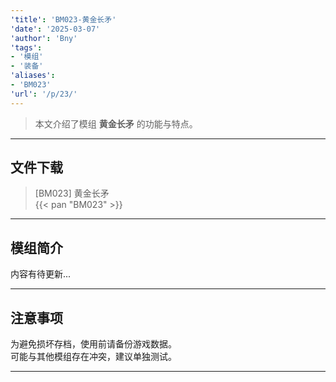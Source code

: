 ```yaml
---
'title': 'BM023-黄金长矛'
'date': '2025-03-07'
'author': 'Bny'
'tags':
- '模组'
- '装备'
'aliases':
- 'BM023'
'url': '/p/23/'
---
```


> 本文介绍了模组 **黄金长矛** 的功能与特点。

---

## 文件下载

> [BM023] 黄金长矛  
{{< pan "BM023" >}}  

---

## 模组简介

>  
内容有待更新...  

---

## 注意事项

>  
为避免损坏存档，使用前请备份游戏数据。  
可能与其他模组存在冲突，建议单独测试。  

---

